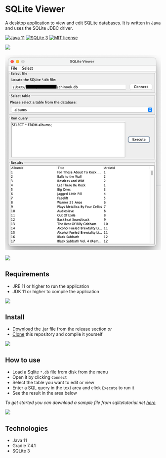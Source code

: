 # SQLite Viewer
A desktop application to view and edit SQLite databases. It is written in Java and uses the SQLite JDBC driver.

[![Java 11](https://img.shields.io/badge/Java-11-blue.svg)](https://www.oracle.com/java/technologies/javase-jdk11-downloads.html)
[![SQLite 3](https://img.shields.io/badge/SQLite-3-blue.svg)](https://www.sqlite.org/index.html)
[![MIT license](https://img.shields.io/github/license/dan-koller/sqlite-viewer.svg)](LICENSE)

<img src="https://raw.githubusercontent.com/andreasbm/readme/master/assets/lines/solar.png">

![Screenshot of the text editor](./app/res/screenshot-viewer.png)

<img src="https://raw.githubusercontent.com/andreasbm/readme/master/assets/lines/solar.png">

## Requirements

- JRE 11 or higher to run the application
- JDK 11 or higher to compile the application

<img src="https://raw.githubusercontent.com/andreasbm/readme/master/assets/lines/solar.png">

## Install
- [Download](https://github.com/dan-koller/sqlite-viewer/releases/tag/v1.1.0) the .jar file from the release section _or_ 
- [Clone](https://github.com/dan-koller/sqlite-viewer) this repository and compile it yourself

<img src="https://raw.githubusercontent.com/andreasbm/readme/master/assets/lines/solar.png">

## How to use
- Load a Sqlite `*.db` file from disk from the menu
- Open it by clicking `Connect`
- Select the table you want to edit or view
- Enter a SQL query in the text area and click `Execute` to run it
- See the result in the area below

_To get started you can download a sample file from sqlitetutorial.net [here](https://www.sqlitetutorial.net/sqlite-sample-database/)._

<img src="https://raw.githubusercontent.com/andreasbm/readme/master/assets/lines/solar.png">

## Technologies
- Java 11
- Gradle 7.4.1
- SQLite 3
